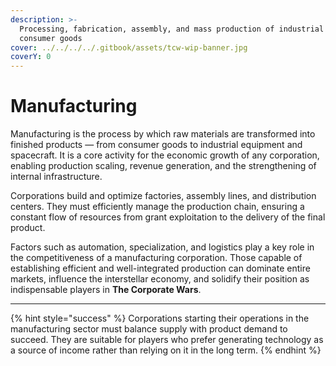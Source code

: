 ```yaml
---
description: >-
  Processing, fabrication, assembly, and mass production of industrial and
  consumer goods
cover: ../../../../.gitbook/assets/tcw-wip-banner.jpg
coverY: 0
---
```


# Manufacturing

Manufacturing is the process by which raw materials are transformed into finished products — from consumer goods to industrial equipment and spacecraft. It is a core activity for the economic growth of any corporation, enabling production scaling, revenue generation, and the strengthening of internal infrastructure.

Corporations build and optimize factories, assembly lines, and distribution centers. They must efficiently manage the production chain, ensuring a constant flow of resources from grant exploitation to the delivery of the final product.

Factors such as automation, specialization, and logistics play a key role in the competitiveness of a manufacturing corporation. Those capable of establishing efficient and well-integrated production can dominate entire markets, influence the interstellar economy, and solidify their position as indispensable players in **The Corporate Wars**.

***

{% hint style="success" %}
Corporations starting their operations in the manufacturing sector must balance supply with product demand to succeed. They are suitable for players who prefer generating technology as a source of income rather than relying on it in the long term.
{% endhint %}
